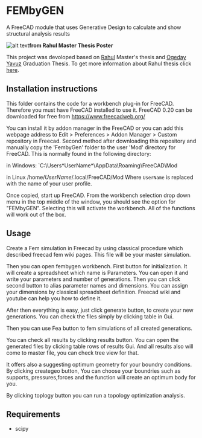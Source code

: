 # FEMbyGEN
A FreeCAD module that uses Generative Design to calculate and show structural analysis results

![alt text](https://mightybucket.github.io/pics/masters-dissertation/process2.png)**from Rahul Master Thesis Poster**

This project was devoloped based on [Rahul](https://github.com/MightyBucket/) Master's thesis and [Ogeday Yavuz](https://github.com/OgedaYY/) Graduation Thesis. To get more information about Rahul thesis click [here](https://mightybucket.github.io/projects/2021/05/31/masters-dissertation.html).

## Installation instructions

This folder contains the code for a workbench plug-in for FreeCAD. Therefore you must have FreeCAD installed to use it.
FreeCAD 0.20 can be downloaded for free from https://www.freecadweb.org/

You can install it by addon manager in the FreeCAD or you can add this webpage address to Edit > Preferences > Addon Manager > Custom repository in Freecad. Second method after downloading this repository and  manually copy the 'FembyGen' folder to the user 'Mod' directory for FreeCAD. This is normally found in the following directory:

in Windows:
`C:\Users\*UserName*\AppData\Roaming\FreeCAD\Mod

in Linux
/home/*UserName*/.local/FreeCAD/Mod
Where `UserName` is replaced with the name of your user profile.

Once copied, start up FreeCAD. From the workbench selection drop down menu in the top middle of the window, you should see the option for "FEMbyGEN". Selecting this will activate the workbench. All of the functions will work out of the box.

## Usage

Create a Fem simulation in Freecad by using classical procedure which described freecad fem wiki pages. This file  will be your master simulation. 

Then you can open fembygen workbench. First button for initialization. It will create a spreadsheet which name is Parameters. 
You can open it and write your parameters and number of generations. Then you can click second button to alias parameter names and dimensions. You can assign your dimensions by classical spreadsheet definition. Freecad wiki and youtube can help you how to define it.

After then everything is easy, just click generate button, to create your new generations. You can check the files simply by clicking table in Gui.

Then you can use Fea button to fem simulations of all created generations. 

You can check all results by clicking results button. You can open the generated files by clicking table rows of results Gui. And all results also will come to master file, you can check tree view for that.

It offers also a suggesting optimum geometry for your boundry conditions. By clicking creategeo button, You can choose your boundries such as supports, pressures,forces and the function will create an optimum body for you.

By clicking toplogy button you can run a topology optimization analysis. 

## Requirements
- scipy
